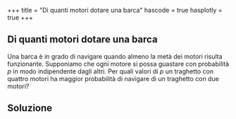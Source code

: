 +++
title = "Di quanti motori dotare una barca"
hascode = true
hasplotly = true
+++

## Di quanti motori dotare una barca

Una barca è in grado di navigare quando almeno la metà dei motori risulta funzionante. Supponiamo che ogni motore si possa guastare con probabilità $p$ in modo indipendente dagli altri. Per quali valori di $p$ un traghetto con quattro motori ha maggior probabilità di navigare di un traghetto con due motori?

## Soluzione